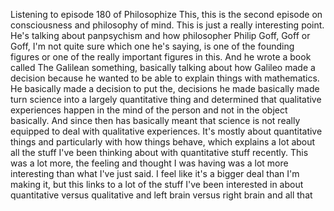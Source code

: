 Listening to episode 180 of Philosophize This, this is the second episode on consciousness
and philosophy of mind. This is just a really interesting point. He's talking about panpsychism
and how philosopher Philip Goff, Goff or Goff, I'm not quite sure which one he's saying,
is one of the founding figures or one of the really important figures in this. And he wrote
a book called The Galilean something, basically talking about how Galileo made a decision
because he wanted to be able to explain things with mathematics. He basically made a decision
to put the, decisions he made basically made turn science into a largely quantitative thing
and determined that qualitative experiences happen in the mind of the person and not in
the object basically. And since then has basically meant that science is not really equipped
to deal with qualitative experiences. It's mostly about quantitative things and particularly
with how things behave, which explains a lot about all the stuff I've been thinking about
with quantitative stuff recently. This was a lot more, the feeling and thought I was
having was a lot more interesting than what I've just said. I feel like it's a bigger
deal than I'm making it, but this links to a lot of the stuff I've been interested in
about quantitative versus qualitative and left brain versus right brain and all that
